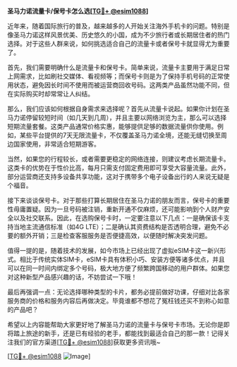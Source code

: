 **圣马力诺流量卡/保号卡怎么选[[TG💪+ @esim1088](https://t.me/s/esim1088)]**

近年来，随着国际旅行的普及，越来越多的人开始关注海外手机卡的问题。特别是像圣马力诺这样风景优美、历史悠久的小国，成为不少旅行者或长期居住者的热门选择。对于这些人群来说，如何挑选适合自己的流量卡或者保号卡就显得尤为重要了。

首先，我们需要明确什么是流量卡和保号卡。简单来说，流量卡主要用于满足日常上网需求，比如刷社交媒体、看视频等；而保号卡则是为了保持手机号码的正常使用状态，避免因长时间不使用而被运营商回收号码。这两类产品虽然功能不同，但在实际购买时却常常让人纠结。

那么，我们应该如何根据自身需求来选择呢？首先从流量卡说起。如果你计划在圣马力诺停留较短时间（如几天到几周），并且主要以网络浏览为主，那么可以选择短期流量套餐。这类产品通常价格实惠，能够提供足够的数据流量供你使用。例如，某些平台提供的7天无限流量卡，不仅覆盖圣马力诺全境，还能无缝切换至周边国家使用，非常适合短期游客。

当然，如果您的行程较长，或者需要更稳定的网络连接，则建议考虑长期流量卡。这类卡的优势在于性价比高，每月只需支付固定费用即可享受大容量流量。此外，部分运营商还支持多设备共享功能，这对于携带多个电子设备出行的人来说无疑是个福音。

接下来谈谈保号卡。对于那些打算长期居住在圣马力诺的朋友而言，保号卡的重要性毋庸置疑。因为一旦号码被注销，重新开通不仅麻烦，还可能影响到个人财产安全以及社交联系。因此，在选购保号卡时，一定要注意以下几点：一是确保该卡支持当地主流通信标准（如4G LTE）；二是确认其资费结构是否透明合理，避免不必要的额外开销；三是检查客服服务是否便捷高效，以便随时解决突发问题。

值得一提的是，随着技术的发展，如今市场上已经出现了虚拟eSIM卡这一新兴形式。相比于传统实体SIM卡，eSIM卡具有体积小巧、安装方便等诸多优点，并且可以在同一时间内绑定多个号码，极大地方便了频繁跨国移动的用户群体。如果您对这种新型产品感兴趣的话，不妨尝试一下哦！

最后再强调一点：无论选择哪种类型的卡片，都务必提前做好功课，仔细对比各家服务商的价格和服务内容后再做决定。毕竟谁都不想花了冤枉钱还买不到称心如意的产品吧？

希望以上内容能帮助大家更好地了解圣马力诺的流量卡与保号卡市场。无论你是即将踏上旅途的新手，还是已有经验的老手，都能找到最适合自己的那一款！记得关注我们的官方渠道[[TG💪+ @esim1088](https://t.me/s/esim1088)]获取更多资讯哦~

[[TG💪+ @esim1088](https://t.me/s/esim1088) ![Image](https://i.postimg.cc/4NQfJmqS/Snipaste-2025-05-13-00-14-12.png)]
